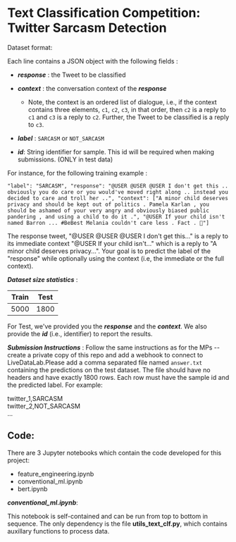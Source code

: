 # Text Classification Competition: Twitter Sarcasm Detection 

Dataset format:

Each line contains a JSON object with the following fields : 
- ***response*** :  the Tweet to be classified
- ***context*** : the conversation context of the ***response***
	- Note, the context is an ordered list of dialogue, i.e., if the context contains three elements, `c1`, `c2`, `c3`, in that order, then `c2` is a reply to `c1` and `c3` is a reply to `c2`. Further, the Tweet to be classified is a reply to `c3`.
- ***label*** : `SARCASM` or `NOT_SARCASM` 

- ***id***:  String identifier for sample. This id will be required when making submissions. (ONLY in test data)

For instance, for the following training example : 

`"label": "SARCASM", "response": "@USER @USER @USER I don't get this .. obviously you do care or you would've moved right along .. instead you decided to care and troll her ..", "context": ["A minor child deserves privacy and should be kept out of politics . Pamela Karlan , you should be ashamed of your very angry and obviously biased public pandering , and using a child to do it .", "@USER If your child isn't named Barron ... #BeBest Melania couldn't care less . Fact . 💯"]`

The response tweet, "@USER @USER @USER I don't get this..." is a reply to its immediate context "@USER If your child isn't..." which is a reply to "A minor child deserves privacy...". Your goal is to predict the label of the "response" while optionally using the context (i.e, the immediate or the full context).

***Dataset size statistics*** :

| Train | Test |
|-------|------|
| 5000  | 1800 |

For Test, we've provided you the ***response*** and the ***context***. We also provide the ***id*** (i.e., identifier) to report the results.

***Submission Instructions*** : Follow the same instructions as for the MPs -- create a private copy of this repo and add a webhook to connect to LiveDataLab.Please add a comma separated file named `answer.txt` containing the predictions on the test dataset. The file should have no headers and have exactly 1800 rows. Each row must have the sample id and the predicted label. For example:

twitter_1,SARCASM  
twitter_2,NOT_SARCASM  
...

## Code:
There are 3 Jupyter notebooks which contain the code developed for this project: 

- feature_engineering.ipynb
- conventional_ml.ipynb
- bert.ipynb

***conventional_ml.ipynb***: 

This notebook is self-contained and can be run from top to bottom in sequence. 
The only dependency is the file **utils_text_clf.py**, which contains auxillary functions to process data.







